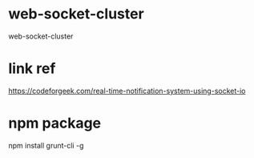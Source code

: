 # web-socket-cluster
web-socket-cluster

# link ref
https://codeforgeek.com/real-time-notification-system-using-socket-io

# npm package
npm install grunt-cli -g